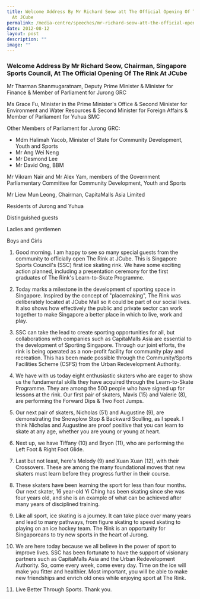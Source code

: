 ```yaml
---
title: Welcome Address By Mr Richard Seow att The Official Opening Of The Rink
  At JCube
permalink: /media-centre/speeches/mr-richard-seow-att-the-official-opening-of-the-rink-at-jcube/
date: 2012-08-12
layout: post
description: ""
image: ""
---
```

### **Welcome Address By Mr Richard Seow, Chairman, Singapore Sports Council, At The Official Opening Of The Rink At JCube**

Mr Tharman Shanmugaratnam, Deputy Prime Minister & Minister for Finance & Member of Parliament for Jurong GRC

Ms Grace Fu, Minister in the Prime Minister's Office & Second Minister for Environment and Water Resources & Second Minister for Foreign Affairs & Member of Parliament for Yuhua SMC

Other Members of Parliament for Jurong GRC:
* Mdm Halimah Yacob, Minister of State for Community Development, Youth and Sports
* Mr Ang Wei Neng
* Mr Desmond Lee
* Mr David Ong, BBM

Mr Vikram Nair and Mr Alex Yam, members of the Government Parliamentary Committee for Community Development, Youth and Sports

Mr Liew Mun Leong, Chairman, CapitaMalls Asia Limited

Residents of Jurong and Yuhua

Distinguished guests

Ladies and gentlemen

Boys and Girls

1. Good morning. I am happy to see so many special guests from the community to officially open The Rink at JCube. This is Singapore Sports Council's (SSC) first ice skating rink. We have some exciting action planned, including a presentation ceremony for the first graduates of The Rink's Learn-to-Skate Programme.

2. Today marks a milestone in the development of sporting space in Singapore. Inspired by the concept of "placemaking", The Rink was deliberately located at JCube Mall so it could be part of our social lives. It also shows how effectively the public and private sector can work together to make Singapore a better place in which to live, work and play.

3. SSC can take the lead to create sporting opportunities for all, but collaborations with companies such as CapitaMalls Asia are essential to the development of Sporting Singapore. Through our joint efforts, the rink is being operated as a non-profit facility for community play and recreation. This has been made possible through the Community/Sports Facilities Scheme (CSFS) from the Urban Redevelopment Authority.

4. We have with us today eight enthusiastic skaters who are eager to show us the fundamental skills they have acquired through the Learn-to-Skate Programme. They are among the 500 people who have signed up for lessons at the rink. Our first pair of skaters, Mavis (15) and Valerie (8), are performing the Forward Dips & Two Foot Jumps.

5. Our next pair of skaters, Nicholas (51) and Augustine (9), are demonstrating the Snowplow Stop & Backward Sculling, as I speak. I think Nicholas and Augustine are proof positive that you can learn to skate at any age, whether you are young or young at heart.

6. Next up, we have Tiffany (10) and Bryon (11), who are performing the Left Foot & Right Foot Glide.

7. Last but not least, here's Melody (9) and Xuan Xuan (12), with their Crossovers. These are among the many foundational moves that new skaters must learn before they progress further in their course.

8. These skaters have been learning the sport for less than four months. Our next skater, 16 year-old Yi Ching has been skating since she was four years old, and she is an example of what can be achieved after many years of disciplined training.

9. Like all sport, ice skating is a journey. It can take place over many years and lead to many pathways, from figure skating to speed skating to playing on an ice hockey team. The Rink is an opportunity for Singaporeans to try new sports in the heart of Jurong.

10. We are here today because we all believe in the power of sport to improve lives. SSC has been fortunate to have the support of visionary partners such as CapitaMalls Asia and the Urban Redevelopment Authority. So, come every week, come every day. Time on the ice will make you fitter and healthier. Most important, you will be able to make new friendships and enrich old ones while enjoying sport at The Rink.

11. Live Better Through Sports. Thank you.